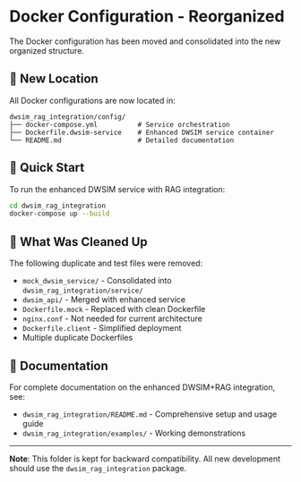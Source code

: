 # Docker Configuration - Reorganized

The Docker configuration has been moved and consolidated into the new organized structure.

## 📁 New Location

All Docker configurations are now located in:
```
dwsim_rag_integration/config/
├── docker-compose.yml          # Service orchestration
├── Dockerfile.dwsim-service    # Enhanced DWSIM service container
└── README.md                   # Detailed documentation
```

## 🚀 Quick Start

To run the enhanced DWSIM service with RAG integration:

```bash
cd dwsim_rag_integration
docker-compose up --build
```

## 🧹 What Was Cleaned Up

The following duplicate and test files were removed:
- `mock_dwsim_service/` - Consolidated into `dwsim_rag_integration/service/`
- `dwsim_api/` - Merged with enhanced service
- `Dockerfile.mock` - Replaced with clean Dockerfile
- `nginx.conf` - Not needed for current architecture
- `Dockerfile.client` - Simplified deployment
- Multiple duplicate Dockerfiles

## 📖 Documentation

For complete documentation on the enhanced DWSIM+RAG integration, see:
- `dwsim_rag_integration/README.md` - Comprehensive setup and usage guide
- `dwsim_rag_integration/examples/` - Working demonstrations

---

**Note**: This folder is kept for backward compatibility. All new development should use the `dwsim_rag_integration` package. 